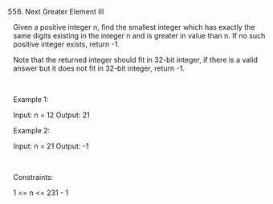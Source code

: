 556. Next Greater Element III

Given a positive integer n, find the smallest integer which has exactly the same digits existing in the integer n and is greater in value than n. If no such positive integer exists, return -1.

Note that the returned integer should fit in 32-bit integer, if there is a valid answer but it does not fit in 32-bit integer, return -1.

 

Example 1:

Input: n = 12
Output: 21


Example 2:

Input: n = 21
Output: -1


 

Constraints:

1 <= n <= 231 - 1